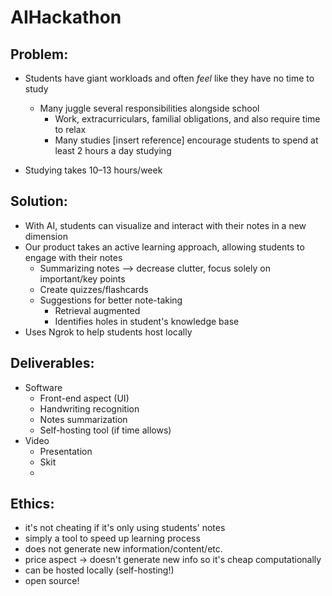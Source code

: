 # AIHackathon

## Problem:
- Students have giant workloads and often *feel* like they have no time to study
    - Many juggle several responsibilities alongside school
        - Work, extracurriculars, familial obligations, and also require time to relax
        - Many studies [insert reference] encourage students to spend at least 2 hours a day studying 
  
-  Studying takes 10–13 hours/week


## Solution:
- With AI, students can visualize and interact with their notes in a new dimension
- Our product takes an active learning approach, allowing students to engage with their notes
    - Summarizing notes --> decrease clutter, focus solely on important/key points
    - Create quizzes/flashcards
    - Suggestions for better note-taking
        - Retrieval augmented
        - Identifies holes in student's knowledge base
- Uses Ngrok to help students host locally 


## Deliverables: 
  - Software
      - Front-end aspect (UI)
      - Handwriting recognition
      - Notes summarization
      - Self-hosting tool (if time allows) 
  - Video
      - Presentation
      - Skit
      - 

## Ethics:
  - it's not cheating if it's only using students' notes
  - simply a tool to speed up learning process
  - does not generate new information/content/etc.
  - price aspect -> doesn't generate new info so it's cheap computationally
  - can be hosted locally (self-hosting!)
  - open source! 
